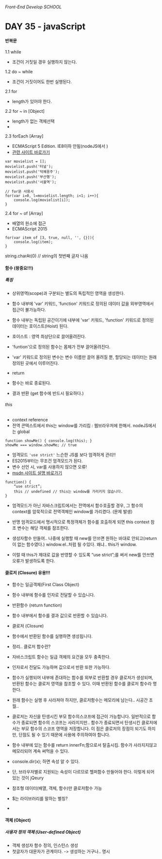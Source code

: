 ###### Front-End Develop SCHOOL

# DAY 35 - javaScript

#### 반복문

1.1 while
 - 조건이 거짓일 경우 실행하지 않는다. 

1.2 do ~ while
 - 조건이 거짓이어도 한번 실행된다. 

2.1 for
 - length가 있어야 한다. 

2.2 for ~ in	[Object]
 - length가 없는 객체선택
 - 
2.3 forEach		[Array]
 - ECMAScript 5 Edition. IE8이하 안됨(nodeJS에서 )
 - [관련 사이트 바로가기](https://developer.mozilla.org/ko/docs/Web/JavaScript/Reference/Global_Objects/Array/forEach)

```
var movielist = [];
movielist.push('터널');
movielist.push('덕혜옹주');
movielist.push('부산행');
movielist.push('서울역');

// for문 사용시
for(var i=0, l=movielist.length; i<1; i++){
	console.log(movielist[i]);
}
```

2.4 for ~ of	[Array]
 - 배열의 원소에 접근
 - ECMAScript 2015

```
for(var item of [3, true, null, '', {}]){
	console.log(item);
}
```

string.charAt(0) // string의 첫번째 글자 나옴

#### 함수 (왕중요!!!)

##### 특징

- 상위영역(scope)과 구분되는 별도의 독립적인 영역을 생성한다.
- 함수 내부에 'var' 키워드, 'function' 키워드로 정의된 데이터 값을 외부영역에서 접근이 불가능하다. 
- 함수 내부는 독립된 공간이기에 내부에 'var' 키워드, 'function' 키워드로 정의된 데이터는 호이스트(Hoist) 된다.

- 호이스트 : 영역 최상단으로 끌어올려진다. 
- 'funtion'으로 정의된 함수는 몸체가 전부 끌어올려진다. 
- 'var' 키워드로 정의된 변수는 변수 이름만 끌어 올려질 뿐, 할당되는 데이터는 원래 정의된 곳에서 이루어진다. 

- return
 - 함수는 바로 종료된다. 
 - 결과 반환 (get 함수에 반드시 필요하다.)

 ###### this

 - context reference
 - 전역 콘텍스트에서 this는 window를 가리킴 : 웹브라우저에 한해서. nodeJS에서는 global

 ```
 function showMe() { console.log(this); }
 showMe === window.showMe; // true
 ```

- 엄격모드 `'use strict'` 느슨한 JS를 보다 엄격하게 관리!!
 - ES2015부터는 무조건 엄격모드가 된다.
 - 변수 선언 시, var를 사용하지 않으면 오류!
 - [msdn 사이트 설명 바로가기](https://msdn.microsoft.com/ko-kr/library/br230269(v=vs.94).aspx)

```
function() {
	“use strict”;
	this // undefined // this는 window를 가리키지 않습니다.
}
```

 - 엄격모드가 아닌 자바스크립트에서는 전역에서 함수호출할 경우, 그 함수의 context를 암묵적으로 전역객체인 window를 가리켰다. (문제 발생)
 - 반명 엄격모드에서 명시적으로 특정객체가 함수를 호출하게 되면 this context 참조 변수는 해당 객체를 참조한다.

- 생성자함수 만들어.. 나중에 실행할 때 new를 안쓰면 원하는 바대로 안되고(return이 없는 함수였다.) window.el..처럼 될 수있다. 왜냐.. this가 window. 
 - 이럴 때 this가 제대로 값을 반영할 수 있도록 “use strict”;를 써서 new를 안쓰면 오류가 발생하도록 한다.


#### 클로저 (Closure) 유용!!!

- 함수는 일급객체(First Class Object)
 - 함수 내부에 함수를 인자로 전달할 수 있습니다.

- 반환함수 (return function)
 - 함수 내부에서 함수를 결과 값으로 반환할 수 있습니다.

- 클로저 (Closure)
 - 함수에서 반환된 함수를 실행하면 생성됩니다.

- 정리.. 클로저 함수란?
 - 자바스크립트 함수는 일급 객체의 요건을 모두 충족한다. 
 - 인자로서 전달도 가능하며 값으로서 반환 또한 가능하다. 
 - 함수가 실행되어 내부에 존대하는 함수를 외부로 반환할 경우 클로저가 생성되며, 반환된 함수는 클로저 영역을 참조할 수 있다. 이때 반환된 함수를 클로저 함수라 명한다. 
 - 원래 함수는 실행 후 사라져야 하지만, 클로저함수는 메모리에 남는다.. 시공간 초월.. 
 - 클로저는 자신을 탄생시킨 부모 함수의스코프에
접근이 가능합니다.
일반적으로 함수가 종료되면 함수의 스코프는 사라지지만..
함수가 종료되면서 탄생시킨 클로저에서는 부모 함수의
스코프 영역을 저장합니다.
이 점은 클로저의 장점이 되기도 하지만, 단점도 될 수 있기
때문에 사용에 주의하여야 합니다.

- 함수 내부에 있는 함수를 return innerFn;함으로서 탈출시킴. 함수가 사라지지않고 메모리되어 계속 써먹을 수 있다. 

- console.dir(x); 하면 속성 알 수 있다. 
 - 단, 브라우저별로 지원되는 속성이 다르므로 헬퍼함수 만들어야 한다. 이렇게 되어있는 것이 jQeury

- 참조형 데이터(배열, 객체, 함수)만 클로저함수 가능 

- $는 라이브러리를 말하는 별칭?

-

#### 객체 (Object)

##### 사용자 정의 객체 (User-defined Object)

- 객체 생성자 함수 정의, 인스턴스 생성
 - 첫글자가 대문자가 관계이다. -> 생성하는 거구나.. 명시
